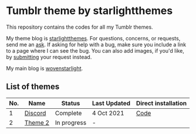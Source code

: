 # Tumblr theme by starlightthemes

This repository contains the codes for all my Tumblr themes.

My theme blog is [starlightthemes](https://starlightthemes.tumblr.com). For questions, concerns, or requests, send me an [ask](https://starlightthemes.tumblr.com/ask). If asking for help with a bug, make sure you include a link to a page where I can see the bug. You can also add images, if you'd like, by [submitting](https://starlightthemes.tumblr.com/submit) your request instead.

My main blog is [wovenstarlight](https://wovenstarlight.tumblr.com).

## List of themes
No. | Name | Status | Last Updated | Direct installation
--- | ---- | ------ | ------------ | ---------
1 | [Discord](https://wovenstarlight.github.io/tumblr-themes/theme1) | Complete | 4 Oct 2021 | [Code](https://raw.githubusercontent.com/wovenstarlight/tumblr-themes/main/theme1/theme1.html)
2 | [Theme 2](https://wovenstarlight.github.io/tumblr-themes/theme2) | In progress | - | 
